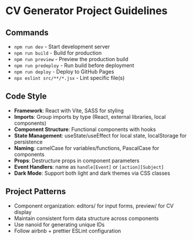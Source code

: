 # CV Generator Project Guidelines

## Commands
- `npm run dev` - Start development server
- `npm run build` - Build for production
- `npm run preview` - Preview the production build
- `npm run predeploy` - Run build before deployment
- `npm run deploy` - Deploy to GitHub Pages
- `npx eslint src/**/*.jsx` - Lint specific file(s)

## Code Style
- **Framework**: React with Vite, SASS for styling
- **Imports**: Group imports by type (React, external libraries, local components)
- **Component Structure**: Functional components with hooks
- **State Management**: useState/useEffect for local state, localStorage for persistence
- **Naming**: camelCase for variables/functions, PascalCase for components
- **Props**: Destructure props in component parameters
- **Event Handlers**: name as `handle[Event]` or `[action][Subject]`
- **Dark Mode**: Support both light and dark themes via CSS classes

## Project Patterns
- Component organization: editors/ for input forms, preview/ for CV display
- Maintain consistent form data structure across components
- Use nanoid for generating unique IDs
- Follow airbnb + prettier ESLint configuration